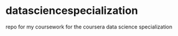 datasciencespecialization
=========================

repo for my coursework for the coursera data science specialization
